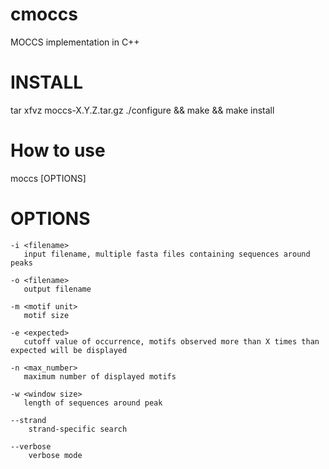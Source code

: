cmoccs
======

MOCCS implementation in C++

INSTALL
==

tar xfvz moccs-X.Y.Z.tar.gz
./configure && make && make install

How to use
==

moccs [OPTIONS]

OPTIONS
==
	-i <filename>
	   input filename, multiple fasta files containing sequences around peaks

	-o <filename>
	   output filename

	-m <motif unit>
	   motif size

	-e <expected>
	   cutoff value of occurrence, motifs observed more than X times than expected will be displayed

	-n <max_number>
	   maximum number of displayed motifs

	-w <window size>
	   length of sequences around peak
	   
	--strand
	    strand-specific search
	
	--verbose
	    verbose mode

